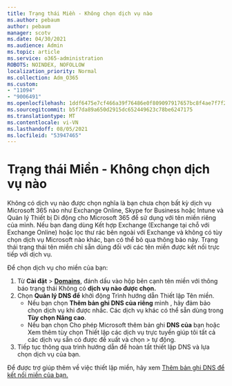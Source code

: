 ```yaml
---
title: Trạng thái Miền - Không chọn dịch vụ nào
ms.author: pebaum
author: pebaum
manager: scotv
ms.date: 04/30/2021
ms.audience: Admin
ms.topic: article
ms.service: o365-administration
ROBOTS: NOINDEX, NOFOLLOW
localization_priority: Normal
ms.collection: Adm_O365
ms.custom:
- "11094"
- "9006491"
ms.openlocfilehash: 1ddf6475e7cf466a39f76486e0f809097917657bc8f4ae7f7f2b516657308f39
ms.sourcegitcommit: b5f7da89a650d2915dc652449623c78be6247175
ms.translationtype: MT
ms.contentlocale: vi-VN
ms.lasthandoff: 08/05/2021
ms.locfileid: "53947465"
---
```

# <a name="domain-status---no-services-selected"></a>Trạng thái Miền - Không chọn dịch vụ nào

 Không có dịch vụ nào được chọn nghĩa là bạn chưa chọn bất kỳ dịch vụ Microsoft 365 nào như Exchange Online, Skype for Business hoặc Intune và Quản lý Thiết bị Di động cho Microsoft 365 để sử dụng với tên miền riêng của mình. Nếu bạn đang dùng Kết hợp Exchange (Exchange tại chỗ với Exchange Online) hoặc lọc thư rác bên ngoài với Exchange và không có tùy chọn dịch vụ Microsoft nào khác, bạn có thể bỏ qua thông báo này. Trạng thái trạng thái tên miền chỉ sẵn dùng đối với các tên miền được kết nối trực tiếp với dịch vụ.

Để chọn dịch vụ cho miền của bạn:

1. Từ **Cài đặt**  >  [**Domains**](https://admin.microsoft.com/Adminportal/Home), đánh dấu vào hộp bên cạnh tên miền với thông báo trạng thái Không có **dịch vụ nào được chọn.**
1. Chọn **Quản lý DNS để** khởi động Trình hướng dẫn Thiết lập Tên miền.
    - Nếu bạn chọn **Thêm bản ghi DNS của riêng** mình , hãy đảm bảo chọn dịch vụ khi được nhắc. Các dịch vụ khác có thể sẵn dùng trong **Tùy chọn Nâng cao**.
    - Nếu bạn chọn Cho phép Microsoft thêm bản ghi **DNS của** bạn hoặc Xem thêm tùy chọn Thiết lập các dịch vụ trực tuyến giúp tôi tất cả các dịch vụ sẵn có được đề xuất và chọn  >   tự động.
1. Tiếp tục thông qua trình hướng dẫn để hoàn tất thiết lập DNS và lựa chọn dịch vụ của bạn.
 
Để được trợ giúp thêm về việc thiết lập miền, hãy xem [Thêm bản ghi DNS để kết nối miền của bạn.](/microsoft-365/admin/get-help-with-domains/create-dns-records-at-any-dns-hosting-provider)

